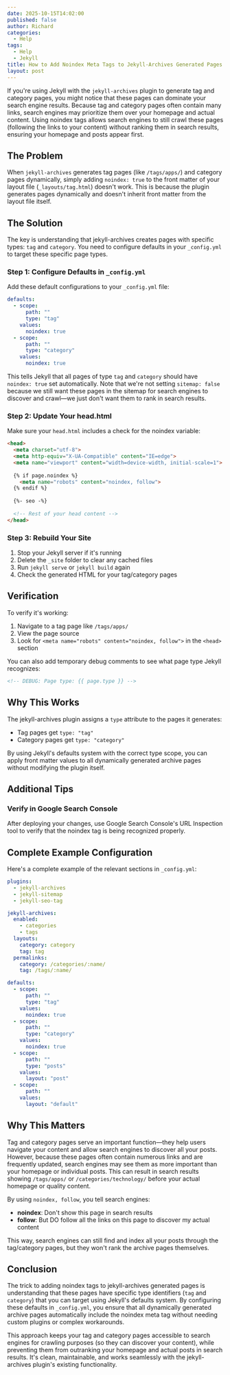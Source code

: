```yaml
---
date: 2025-10-15T14:02:00
published: false
author: Richard
categories:
  - Help
tags:
  - Help
  - Jekyll
title: How to Add Noindex Meta Tags to Jekyll-Archives Generated Pages
layout: post
---
```

If you're using Jekyll with the `jekyll-archives` plugin to generate tag and category pages, you might notice that these pages can dominate your search engine results. Because tag and category pages often contain many links, search engines may prioritize them over your homepage and actual content. Using noindex tags allows search engines to still crawl these pages (following the links to your content) without ranking them in search results, ensuring your homepage and posts appear first.

## The Problem

When `jekyll-archives` generates tag pages (like `/tags/apps/`) and category pages dynamically, simply adding `noindex: true` to the front matter of your layout file (`_layouts/tag.html`) doesn't work. This is because the plugin generates pages dynamically and doesn't inherit front matter from the layout file itself.

## The Solution

The key is understanding that jekyll-archives creates pages with specific types: `tag` and `category`. You need to configure defaults in your `_config.yml` to target these specific page types.

### Step 1: Configure Defaults in `_config.yml`

Add these default configurations to your `_config.yml` file:

```yaml
defaults:
  - scope:
      path: ""
      type: "tag"
    values:
      noindex: true
  - scope:
      path: ""
      type: "category"
    values:
      noindex: true
```

This tells Jekyll that all pages of type `tag` and `category` should have `noindex: true` set automatically. Note that we're not setting `sitemap: false` because we still want these pages in the sitemap for search engines to discover and crawl—we just don't want them to rank in search results.

### Step 2: Update Your head.html

Make sure your `head.html` includes a check for the noindex variable:

```html
<head>
  <meta charset="utf-8">
  <meta http-equiv="X-UA-Compatible" content="IE=edge">
  <meta name="viewport" content="width=device-width, initial-scale=1">
  
  {% if page.noindex %}
    <meta name="robots" content="noindex, follow">
  {% endif %}
  
  {%- seo -%}
  
  <!-- Rest of your head content -->
</head>
```

### Step 3: Rebuild Your Site

1. Stop your Jekyll server if it's running
2. Delete the `_site` folder to clear any cached files
3. Run `jekyll serve` or `jekyll build` again
4. Check the generated HTML for your tag/category pages

## Verification

To verify it's working:

1. Navigate to a tag page like `/tags/apps/`
2. View the page source
3. Look for `<meta name="robots" content="noindex, follow">` in the `<head>` section

You can also add temporary debug comments to see what page type Jekyll recognizes:

```html
<!-- DEBUG: Page type: {{ page.type }} -->
```

## Why This Works

The jekyll-archives plugin assigns a `type` attribute to the pages it generates:
- Tag pages get `type: "tag"`
- Category pages get `type: "category"`

By using Jekyll's defaults system with the correct type scope, you can apply front matter values to all dynamically generated archive pages without modifying the plugin itself.

## Additional Tips

### Verify in Google Search Console

After deploying your changes, use Google Search Console's URL Inspection tool to verify that the noindex tag is being recognized properly.

## Complete Example Configuration

Here's a complete example of the relevant sections in `_config.yml`:

```yaml
plugins:
  - jekyll-archives
  - jekyll-sitemap
  - jekyll-seo-tag

jekyll-archives:
  enabled:
    - categories
    - tags
  layouts:
    category: category
    tag: tag
  permalinks:
    category: /categories/:name/
    tag: /tags/:name/

defaults:
  - scope:
      path: ""
      type: "tag"
    values:
      noindex: true
  - scope:
      path: ""
      type: "category"
    values:
      noindex: true
  - scope:
      path: ""
      type: "posts"
    values:
      layout: "post"
  - scope:
      path: ""
    values:
      layout: "default"

```

## Why This Matters

Tag and category pages serve an important function—they help users navigate your content and allow search engines to discover all your posts. However, because these pages often contain numerous links and are frequently updated, search engines may see them as more important than your homepage or individual posts. This can result in search results showing `/tags/apps/` or `/categories/technology/` before your actual homepage or quality content.

By using `noindex, follow`, you tell search engines:
- **noindex**: Don't show this page in search results
- **follow**: But DO follow all the links on this page to discover my actual content

This way, search engines can still find and index all your posts through the tag/category pages, but they won't rank the archive pages themselves.

## Conclusion

The trick to adding noindex tags to jekyll-archives generated pages is understanding that these pages have specific type identifiers (`tag` and `category`) that you can target using Jekyll's defaults system. By configuring these defaults in `_config.yml`, you ensure that all dynamically generated archive pages automatically include the noindex meta tag without needing custom plugins or complex workarounds.

This approach keeps your tag and category pages accessible to search engines for crawling purposes (so they can discover your content), while preventing them from outranking your homepage and actual posts in search results. It's clean, maintainable, and works seamlessly with the jekyll-archives plugin's existing functionality.

